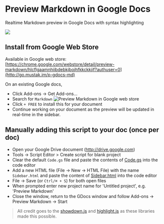 # Preview Markdown in Google Docs
Realtime Markdown preview in Google Docs with syntax highlighting

![](https://i.stack.imgur.com/MwYM5.png)

## Install from Google Web Store
Available in Google web store:
[https://chrome.google.com/webstore/detail/preview-markdown/hlcflgaamnhiibdebkjbojhfkkckkjif?authuser=0](http://go.mustak.im/p-gdocs-md)

On an existing Google docs, 
* Click Add-ons -> Get Add-ons...
* Search for `Markdown`
![Preview Markdown in Google web store](http://i.imgur.com/yew4DTp.png)
* Click `+ FREE` to install this for your document
* Continue working on your document as the preview will be updated in real-time in the sidebar.


## Manually adding this script to your doc (once per doc)
* Open your Google Drive document (http://drive.google.com)
* Tools -> Script Editor > Create script for blank project
* Clear the default `Code.gs` file and paste the contents of [Code.gs](Code.gs) into the code editor
* Add a new HTML file (File -> New -> HTML File) with the name `Sidebar.html` and paste the content of [Sidebar.html](Sidebar.html) into the code editor
* File -> Save (or `Ctrl/⌘ + S`) for both open files
* When prompted enter new project name for 'Untitled project', e.g. 'Preview Markdown'
* Close the window, return to the GDocs window and follow Add-ons -> Preview Markdown -> Start

> All credit goes to the [showdown.js](https://github.com/showdownjs/showdown) and [highlight.js](https://github.com/isagalaev/highlight.js) as these libraries made this possible.
